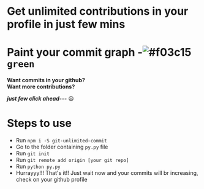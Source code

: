 # Get unlimited contributions in your profile in just few mins

# Paint your commit graph -![#f03c15](https://placehold.it/37/c5f015/000000?text=+) `green`

**Want commits in your github?**
<br />
**Want more contributions?**

**_just few click ahead---_** :smiley:

# Steps to use

- Run `npm i -S git-unlimited-commit`
- Go to the folder containing `py.py` file
- Run `git init`
- Run `git remote add origin [your git repo]`
- Run `python py.py`
  <br />
- Hurrayyy!!! That's it!! Just wait now and your commits will br increasing, check on your github profile

